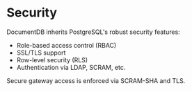 # Security

DocumentDB inherits PostgreSQL's robust security features:

- Role-based access control (RBAC)
- SSL/TLS support
- Row-level security (RLS)
- Authentication via LDAP, SCRAM, etc.

Secure gateway access is enforced via SCRAM-SHA and TLS.
